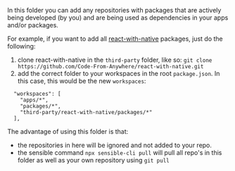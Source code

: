 In this folder you can add any repositories with packages that are actively being developed (by you) and are being used as dependencies in your apps and/or packages.

For example, if you want to add all [react-with-native](https://github.com/Code-From-Anywhere/react-with-native) packages, just do the following:

1. clone react-with-native in the `third-party` folder, like so: `git clone https://github.com/Code-From-Anywhere/react-with-native.git`
2. add the correct folder to your workspaces in the root `package.json`. In this case, this would be the new `workspaces`:

```
  "workspaces": [
    "apps/*",
    "packages/*",
    "third-party/react-with-native/packages/*"
  ],
```

The advantage of using this folder is that:

- the repositories in here will be ignored and not added to your repo.
- the sensible command `npx sensible-cli pull` will pull all repo's in this folder as well as your own repository using `git pull`
